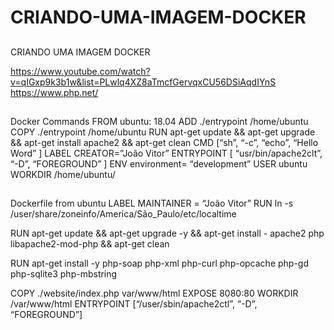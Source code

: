 # CRIANDO-UMA-IMAGEM-DOCKER

##

CRIANDO UMA IMAGEM DOCKER

https://www.youtube.com/watch?v=qIGxp9k3b1w&list=PLwlq4XZ8aTmcfGervqxCU56DSiAqdIYnS
https://www.php.net/

##
Docker Commands
FROM ubuntu: 18.04
ADD ./entrypoint /home/ubuntu
COPY ./entrypoint /home/ubuntu
RUN apt-get update && apt-get upgrade && apt-get install apache2 && apt-get clean
CMD [“sh”, “-c”, “echo”, “Hello Word” ]
LABEL CREATOR=”João Vitor”
ENTRYPOINT [ “usr/bin/apache2clt”, “-D”, “FOREGROUND” ]
ENV environment= “development” 
USER ubuntu 
WORKDIR /home/ubuntu/

##
Dockerfile 
from ubuntu 
LABEL MAINTAINER = “João Vitor”
RUN ln -s /user/share/zoneinfo/America/São_Paulo/etc/localtime 

RUN apt-get update && apt-get upgrade -y && apt-get install - apache2 php libapache2-mod-php && apt-get clean

RUN apt-get install -y php-soap php-xml php-curl php-opcache php-gd php-sqlite3 php-mbstring 

COPY ./website/index.php var/www/html 
EXPOSE 8080:80
WORKDIR /var/www/html
ENTRYPOINT [“/user/sbin/apache2ctl”, “-D”, “FOREGROUND”]
